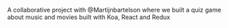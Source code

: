 A collaborative project with @Martijnbartelson where we built a quiz game about music and movies built with Koa, React and Redux

